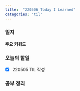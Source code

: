 ```yaml
---
title:  "220506 Today I Learned"
categories: 'til'
---
```


### 일지

**주요 키워드**


### 오늘의 할일
- [x] 220505 TIL 작성




### 공부 정리
